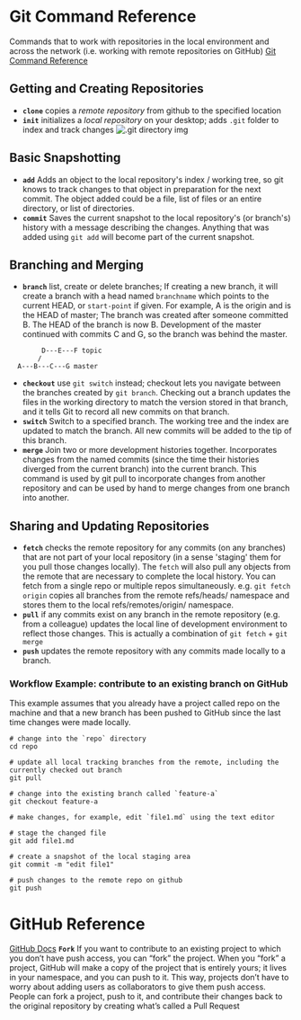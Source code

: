 # Git Command Reference
Commands that to work with repositories in the local environment and across the network (i.e. working with remote repositories on GitHub)
[Git Command Reference](https://git-scm.com/docs)

## Getting and Creating Repositories
- **`clone`** copies a _remote repository_ from github to the specified location
- **`init`** initializes a _local repository_ on your desktop; adds `.git` folder to index and track changes
![.git directory img](https://github.com/NicholasBoeke/git_notes/blob/main/images/dot_git_folder.png)

## Basic Snapshotting
- **`add`** Adds an object to the local repository's index / working tree, so git knows to track changes to that object in preparation for the next commit.  The object added could be a file, list of files or an entire directory, or list of directories.
- **`commit`** Saves the current snapshot to the local repository's (or branch's) history with a message describing the changes.  Anything that was added using `git add` will become part of the current snapshot.

## Branching and Merging
- **`branch`** list, create or delete branches; If creating a new branch, it will create a branch with a head named `branchname` which points to the current HEAD, or `start-point` if given.  For example, A is the origin and is the HEAD of master; The branch was created after someone committed B. The HEAD of the branch is now B.  Development of the master continued with commits C and G, so the branch was behind the master.
```
        D---E---F topic
       /
  A---B---C---G master
```

      
- **`checkout`** use `git switch` instead; 
checkout lets you navigate between the branches created by `git branch`. Checking out a branch updates the files in the working directory to match the version stored in that branch, and it tells Git to record all new commits on that branch.
- **`switch`** Switch to a specified branch. The working tree and the index are updated to match the branch. All new commits will be added to the tip of this branch.
- **`merge`** Join two or more development histories together. Incorporates changes from the named commits (since the time their histories diverged from the current branch) into the current branch. This command is used by git pull to incorporate changes from another repository and can be used by hand to merge changes from one branch into another.



      
## Sharing and Updating Repositories
- **`fetch`** checks the remote repository for any commits (on any branches) that are not part of your local repository (in a sense 'staging' them for you pull those changes locally). The `fetch` will also pull any objects from the remote that are necessary to complete the local history.  You can fetch from a single repo or multiple repos simultaneously. e.g. `git fetch origin` copies all branches from the remote refs/heads/ namespace and stores them to the local refs/remotes/origin/ namespace.
- **`pull`** if any commits exist on any branch in the remote repository (e.g. from a colleague) updates the local line of development environment to reflect those changes.  This is actually a combination of `git fetch` + `git merge`
- **`push`** updates the remote repository with any commits made locally to a branch.



### Workflow Example: contribute to an existing branch on GitHub
This example assumes that you already have a project called repo on the machine and that a new branch has been pushed to GitHub since the last time changes were made locally.
```
# change into the `repo` directory
cd repo

# update all local tracking branches from the remote, including the currently checked out branch
git pull

# change into the existing branch called `feature-a`
git checkout feature-a

# make changes, for example, edit `file1.md` using the text editor

# stage the changed file
git add file1.md

# create a snapshot of the local staging area
git commit -m "edit file1"

# push changes to the remote repo on github
git push
```


# GitHub Reference
[GitHub Docs](https://docs.github.com/en)
**`Fork`** If you want to contribute to an existing project to which you don’t have push access, you can “fork” the project. When you “fork” a project, GitHub will make a copy of the project that is entirely yours; it lives in your namespace, and you can push to it.  This way, projects don’t have to worry about adding users as collaborators to give them push access. People can fork a project, push to it, and contribute their changes back to the original repository by creating what’s called a Pull Request



